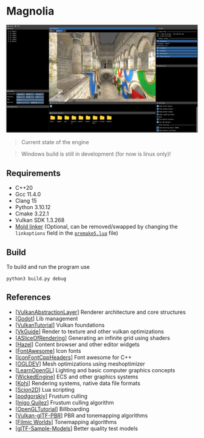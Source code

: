 # Magnolia

![screenshot](sprout_editor/assets/screenshots/magnolia_v0.6.0.png)
> Current state of the engine

> Windows build is still in development (for now is linux only)!

## Requirements
<!-- Add links -->
- C++20
- Gcc 11.4.0
- Clang 15
- Python 3.10.12
- Cmake 3.22.1
- Vulkan SDK 1.3.268
- [Mold linker](https://github.com/rui314/mold) (Optional, can be removed/swapped by changing the `linkoptions` field in the [`premake5.lua`](premake5.lua) file)

## Build
To build and run the program use

```
python3 build.py debug
```

## References
- [[VulkanAbstractionLayer](https://github.com/asc-community/VulkanAbstractionLayer)] Renderer architecture and core structures
- [[Godot](https://github.com/godotengine/godot)] Lib management
- [[VulkanTutorial](https://github.com/Overv/VulkanTutorial)] Vulkan foundations
- [[VkGuide](https://github.com/vblanco20-1/vulkan-guide)] Render to texture and other vulkan optimizations
- [[ASliceOfRendering](https://asliceofrendering.com/scene%20helper/2020/01/05/InfiniteGrid/)] Generating an infinite grid using shaders
- [[Hazel](https://github.com/TheCherno/Hazel)] Content browser and other editor widgets
- [[FontAwesome](https://github.com/FortAwesome/Font-Awesome/)] Icon fonts
- [[IconFontCppHeaders](https://github.com/juliettef/IconFontCppHeaders)] Font awesome for C++
- [[OGLDEV](https://www.youtube.com/watch?v=9HO1dl0zcxg)] Mesh optimizations using meshoptimizer
- [[LearnOpenGL](https://learnopengl.com/Lighting/Basic-Lighting)] Lighting and basic computer graphics concepts
- [[WickedEngine](https://wickedengine.net/)] ECS and other graphics systems
- [[Kohi](https://github.com/travisvroman/kohi)] Rendering systems, native data file formats
- [[Scion2D](https://github.com/dwjclark11/Scion2D)] Lua scripting
- [[podgorskiy](https://gist.github.com/podgorskiy/e698d18879588ada9014768e3e82a644)] Frustum culling
- [[Inigo Quilez](https://iquilezles.org/articles/frustumcorrect/)] Frustum culling algorithm
- [[OpenGLTutorial](https://www.opengl-tutorial.org/intermediate-tutorials/billboards-particles/billboards/)] Billboarding
- [[Vulkan-glTF-PBR](https://github.com/SaschaWillems/Vulkan-glTF-PBR)] PBR and tonemapping algorithms
- [[Filmic Worlds](http://filmicworlds.com/blog/filmic-tonemapping-operators/)] Tonemapping algorithms
- [[glTF-Sample-Models](https://github.com/KhronosGroup/glTF-Sample-Models)] Better quality test models
